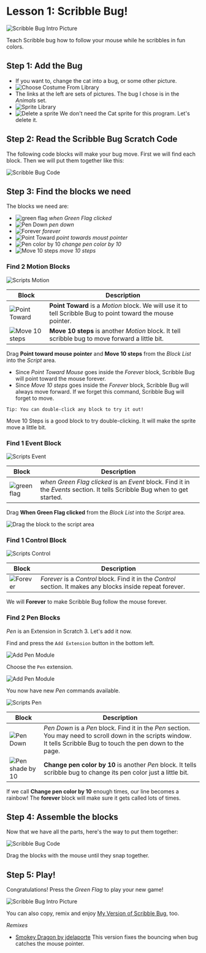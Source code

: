 # Lesson 1: Scribble Bug!

![Scribble Bug Intro Picture](img/ScribbleBug.png)

Teach Scribble bug how to follow your mouse while he scribbles in fun colors.

## Step 1: Add the Bug

- If you want to, change the cat into a bug, or some other picture.
- ![Choose Costume From Library](img/chooseCostumeFromLibrary2.png)
- The links at the left are sets of pictures. The bug I chose is in the *Animals* set.
- ![Sprite Library](img/SpriteLibrary.png)
- ![Delete a sprite](img/deleteASprite.png) We don't need the Cat sprite for this program. Let's delete it.

## Step 2: Read the Scribble Bug Scratch Code

The following code blocks will make your bug move.
First we will find each block.
Then we will put them together like this:

![Scribble Bug Code](img/ScribbleBugCode.png)

## Step 3: Find the blocks we need

The blocks we need are:
- ![green flag](img/whengreenflagclicked.png) *when Green Flag clicked* 
- ![Pen Down](img/pendown.png) *pen down* 
- ![Forever](img/forever.png) *forever*
- ![Point Toward](img/pointtowardsmousepointer.png) *point towards moust pointer*
- ![Pen color by 10](img/changepencolorby10.png) *change pen color by 10*
- ![Move 10 steps](img/move10steps.png) *move 10 steps*

### Find 2 Motion Blocks

![Scripts Motion](img/ScriptsMotion.png)

| Block | Description | 
|--|--|
| ![Point Toward](img/pointtowardsmousepointer.png) | **Point Toward** is a *Motion* block. We will use it to tell Scribble Bug to point toward the mouse pointer. |
| ![Move 10 steps](img/move10steps.png) | **Move 10 steps** is another *Motion* block. It tell scribble bug to move forward a little bit. |

Drag **Point toward mouse pointer** and **Move 10 steps** from the *Block List* into the *Script* area.

- Since *Point Toward Mouse* goes inside the *Forever* block, Scribble Bug will point toward the mouse forever.
- Since *Move 10 steps* goes inside the *Forever* block, Scribble Bug will always move forward. If we forget this command, Scribble Bug will forget to move.

```
Tip: You can double-click any block to try it out!
```

Move 10 Steps is a good block to try double-clicking. It will make the sprite move a little bit.

### Find 1 Event Block

![Scripts Event](img/ScriptsEvents.PNG)

| Block | Description | 
|--|--|
| ![green flag](img/whengreenflagclicked.png)  | *when Green Flag clicked* is an *Event* block. Find it in the *Events* section. It tells Scribble Bug when to get started. |

Drag **When Green Flag clicked** from the *Block List* into the *Script* area.

![Drag the block to the script area](img/dragBlockIntoScript.png)

### Find 1 Control Block

![Scripts Control](img/ScriptsControl.png)

| Block | Description | 
|--|--|
| ![Forever](img/forever.png) | *Forever* is a *Control* block. Find it in the *Control* section. It makes any blocks inside repeat forever. | 

We will **Forever** to make Scribble Bug follow the mouse forever.

### Find 2 Pen Blocks

*Pen* is an Extension in Scratch 3. Let's add it now.

Find and press the `Add Extension` button in the bottom left.

![Add Pen Module](img/AddModule.PNG)

Choose the `Pen` extension.

![Add Pen Module](img/ChooseAnExtension.PNG)

You now have new *Pen* commands available.

![Scripts Pen](img/ScriptsPen.png)

| Block | Description | 
|--|--|
| ![Pen Down](img/pendown.png) | *Pen Down* is a *Pen* block. Find it in the *Pen* section. You may need to scroll down in the scripts window. It tells Scribble Bug to touch the pen down to the page. |
| ![Pen shade by 10](img/changepencolorby10.png) | **Change pen color by 10** is another *Pen* block. It tells scribble bug to change its pen color just a little bit. | 

If we call **Change pen color by 10**  enough times, our line becomes a rainbow! The **forever** block will make sure it gets called lots of times.

## Step 4: Assemble the blocks

Now that we have all the parts, here's the way to put them together:

![Scribble Bug Code](img/ScribbleBugCode.png)

Drag the blocks with the mouse until they snap together.

## Step 5: Play!

Congratulations! Press the *Green Flag* to play your new game!

![Scribble Bug Intro Picture](img/ScribbleBug.png)

You can also copy, remix and enjoy [My Version of Scribble Bug](https://scratch.mit.edu/projects/170692819/), too.

*Remixes*

- [Smokey Dragon by jdelaporte](https://scratch.mit.edu/projects/171658206/) This version fixes the bouncing when bug catches the mouse pointer. 
